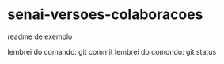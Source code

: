 # senai-versoes-colaboracoes

readme de exemplo


lembrei do comando: git commit
lembrei do comondo: git status

